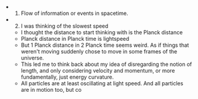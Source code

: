 - 1. Flow of information or events in spacetime.
- 2. I was thinking of the slowest speed
	- I thought the distance to start thinking with is the Planck distance
	- Planck distance in Planck time is lightspeed
	- But 1 Planck distance in 2 Planck time seems weird. As if things that weren't moving suddenly chose to move in some frames of the universe.
	- This led me to think back about my idea of disregarding the notion of length, and only considering velocity and momentum, or more fundamentally, just energy curvature.
	- All particles are at least oscillating at light speed. And all particles are in motion too, but co